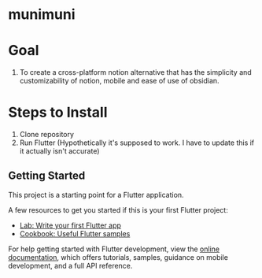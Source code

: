 # munimuni



# Goal
1. To create a cross-platform notion alternative that has the simplicity and customizability of notion, mobile and ease of use of obsidian.

# Steps to Install
1. Clone repository
2. Run Flutter (Hypothetically it's supposed to work. I have to update this if it actually isn't accurate)

## Getting Started

This project is a starting point for a Flutter application.

A few resources to get you started if this is your first Flutter project:

- [Lab: Write your first Flutter app](https://docs.flutter.dev/get-started/codelab)
- [Cookbook: Useful Flutter samples](https://docs.flutter.dev/cookbook)

For help getting started with Flutter development, view the
[online documentation](https://docs.flutter.dev/), which offers tutorials,
samples, guidance on mobile development, and a full API reference.
